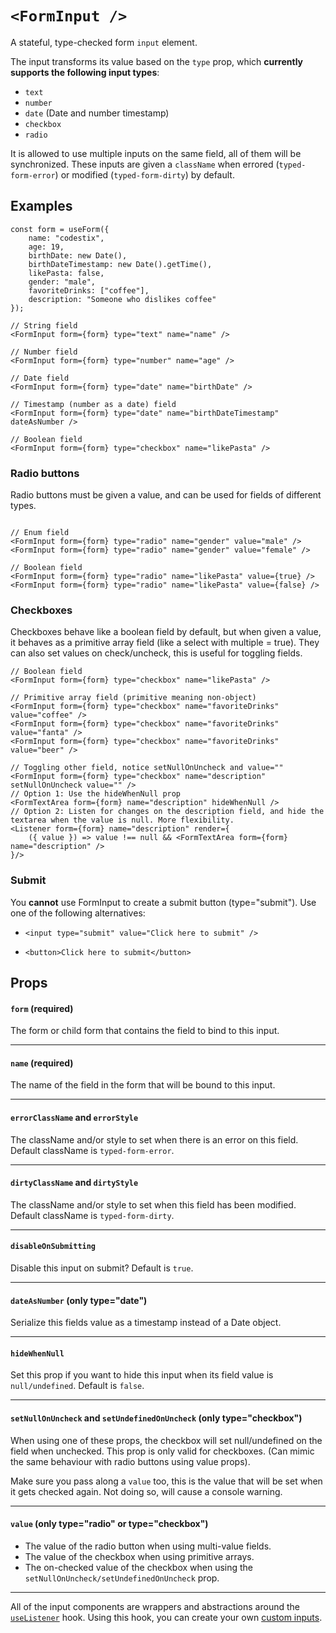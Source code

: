 # `<FormInput />`

A stateful, type-checked form `input` element.

The input transforms its value based on the `type` prop, which **currently supports the following input types**:

-   `text`
-   `number`
-   `date` (Date and number timestamp)
-   `checkbox`
-   `radio`

It is allowed to use multiple inputs on the same field, all of them will be synchronized. These inputs are given a `className` when errored (`typed-form-error`) or modified (`typed-form-dirty`) by default.

## Examples

```tsx
const form = useForm({
    name: "codestix",
    age: 19,
    birthDate: new Date(),
    birthDateTimestamp: new Date().getTime(),
    likePasta: false,
    gender: "male",
    favoriteDrinks: ["coffee"],
    description: "Someone who dislikes coffee"
});

// String field
<FormInput form={form} type="text" name="name" />

// Number field
<FormInput form={form} type="number" name="age" />

// Date field
<FormInput form={form} type="date" name="birthDate" />

// Timestamp (number as a date) field
<FormInput form={form} type="date" name="birthDateTimestamp" dateAsNumber />

// Boolean field
<FormInput form={form} type="checkbox" name="likePasta" />

```

### Radio buttons

Radio buttons must be given a value, and can be used for fields of different types.

```tsx

// Enum field
<FormInput form={form} type="radio" name="gender" value="male" />
<FormInput form={form} type="radio" name="gender" value="female" />

// Boolean field
<FormInput form={form} type="radio" name="likePasta" value={true} />
<FormInput form={form} type="radio" name="likePasta" value={false} />
```

### Checkboxes

Checkboxes behave like a boolean field by default, but when given a value, it behaves as a primitive array field (like a select with multiple = true). They can also set values on check/uncheck, this is useful for toggling fields.

```tsx
// Boolean field
<FormInput form={form} type="checkbox" name="likePasta" />

// Primitive array field (primitive meaning non-object)
<FormInput form={form} type="checkbox" name="favoriteDrinks" value="coffee" />
<FormInput form={form} type="checkbox" name="favoriteDrinks" value="fanta" />
<FormInput form={form} type="checkbox" name="favoriteDrinks" value="beer" />

// Toggling other field, notice setNullOnUncheck and value=""
<FormInput form={form} type="checkbox" name="description" setNullOnUncheck value="" />
// Option 1: Use the hideWhenNull prop
<FormTextArea form={form} name="description" hideWhenNull />
// Option 2: Listen for changes on the description field, and hide the textarea when the value is null. More flexibility.
<Listener form={form} name="description" render={
    ({ value }) => value !== null && <FormTextArea form={form} name="description" />
}/>
```

### Submit

You **cannot** use FormInput to create a submit button (type="submit"). Use one of the following alternatives:

-   ```tsx
    <input type="submit" value="Click here to submit" />
    ```
-   ```tsx
    <button>Click here to submit</button>
    ```

## Props

#### `form` **(required)**

The form or child form that contains the field to bind to this input.

---

#### `name` **(required)**

The name of the field in the form that will be bound to this input.

---

#### `errorClassName` and `errorStyle`

The className and/or style to set when there is an error on this field. Default className is `typed-form-error`.

---

#### `dirtyClassName` and `dirtyStyle`

The className and/or style to set when this field has been modified. Default className is `typed-form-dirty`.

---

#### `disableOnSubmitting`

Disable this input on submit? Default is `true`.

---

#### `dateAsNumber` (only type="date")

Serialize this fields value as a timestamp instead of a Date object.

---

#### `hideWhenNull`

Set this prop if you want to hide this input when its field value is `null/undefined`. Default is `false`.

---

#### `setNullOnUncheck` and `setUndefinedOnUncheck` (only type="checkbox")

When using one of these props, the checkbox will set null/undefined on the field when unchecked. This prop is only valid for checkboxes. (Can mimic the same behaviour with radio buttons using value props).

Make sure you pass along a `value` too, this is the value that will be set when it gets checked again. Not doing so, will cause a console warning.

---

#### `value` (only type="radio" or type="checkbox")

-   The value of the radio button when using multi-value fields.
-   The value of the checkbox when using primitive arrays.
-   The on-checked value of the checkbox when using the `setNullOnUncheck/setUndefinedOnUncheck` prop.

---

All of the input components are wrappers and abstractions around the [`useListener`](/docs/useListener) hook. Using this hook, you can create your own [custom inputs](/docs/Custom-inputs).
